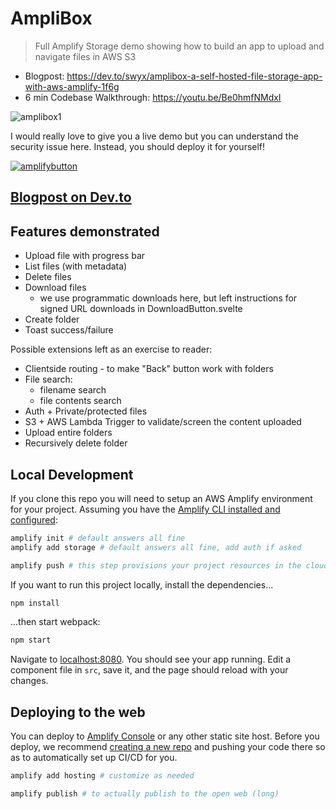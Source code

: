 # AmpliBox

> Full Amplify Storage demo showing how to build an app to upload and navigate files in AWS S3

- Blogpost: https://dev.to/swyx/amplibox-a-self-hosted-file-storage-app-with-aws-amplify-1f6g
- 6 min Codebase Walkthrough: https://youtu.be/Be0hmfNMdxI

![amplibox1](https://user-images.githubusercontent.com/6764957/95765969-2c95f000-0ce5-11eb-8452-af013c4b04e6.gif)


I would really love to give you a live demo but you can understand the security issue here. Instead, you should deploy it for yourself!

[![amplifybutton](https://oneclick.amplifyapp.com/button.svg)](https://console.aws.amazon.com/amplify/home#/deploy?repo=https://github.com/sw-yx/demo-amplify-storage-file-upload)

## [Blogpost on Dev.to](https://dev.to/swyx/amplibox-a-self-hosted-file-storage-app-with-aws-amplify-1f6g)

## Features demonstrated

- Upload file with progress bar
- List files (with metadata)
- Delete files
- Download files
  - we use programmatic downloads here, but left instructions for signed URL downloads in DownloadButton.svelte
- Create folder
- Toast success/failure

Possible extensions left as an exercise to reader:

- Clientside routing - to make "Back" button work with folders
- File search:
  - filename search
  - file contents search
- Auth + Private/protected files
- S3 + AWS Lambda Trigger to validate/screen the content uploaded
- Upload entire folders
- Recursively delete folder

## Local Development

If you clone this repo you will need to setup an AWS Amplify environment for your project. Assuming you have the [Amplify CLI installed and configured](https://docs.amplify.aws/cli):

```bash
amplify init # default answers all fine
amplify add storage # default answers all fine, add auth if asked

amplify push # this step provisions your project resources in the cloud (long)
```

If you want to run this project locally, install the dependencies...

```bash
npm install
```

...then start webpack:

```bash
npm start
```

Navigate to [localhost:8080](http://localhost:8080). You should see your app running. Edit a component file in `src`, save it, and the page should reload with your changes.

## Deploying to the web

You can deploy to [Amplify Console](https://docs.aws.amazon.com/amplify/latest/userguide/welcome.html) or any other static site host. Before you deploy, we recommend [creating a new repo](https://repo.new) and pushing your code there so as to automatically set up CI/CD for you.

```bash
amplify add hosting # customize as needed

amplify publish # to actually publish to the open web (long)
```
